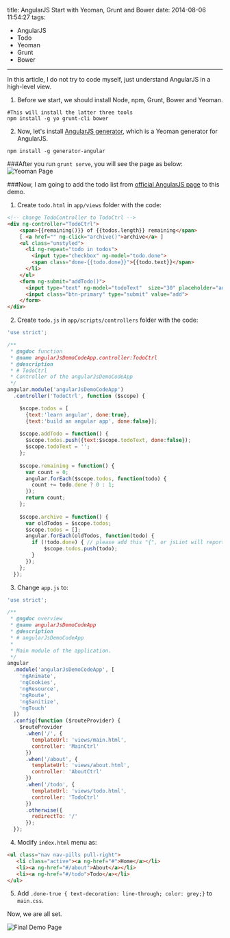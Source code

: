 title: AngularJS Start with Yeoman, Grunt and Bower
date: 2014-08-06 11:54:27
tags:
 - AngularJS
 - Todo
 - Yeoman
 - Grunt
 - Bower
---
In this article, I do not try to code myself, just understand AngularJS in a high-level view.
<!-- more -->
1. Before we start, we should install Node, npm, Grunt, Bower and Yeoman.
```
#This will install the latter three tools
npm install -g yo grunt-cli bower
```
2. Now, let's install [AngularJS generator](https://github.com/yeoman/generator-angular), which is a Yeoman generator for AngularJS.
```
npm install -g generator-angular
```

###After you run `grunt serve`, you will see the page as below:   
![Yeoman Page](/img/angularJS/yo.png "Yeoman Page")  

###Now, I am going to add the todo list from [official AngularJS page](https://angularjs.org/#add-some-control) to this demo.

1. Create `todo.html` in `app/views` folder with the code:

```html
<!-- change TodoController to TodoCtrl -->
<div ng-controller="TodoCtrl">
    <span>{{remaining()}} of {{todos.length}} remaining</span>
    [ <a href="" ng-click="archive()">archive</a> ]
    <ul class="unstyled">
      <li ng-repeat="todo in todos">
        <input type="checkbox" ng-model="todo.done">
        <span class="done-{{todo.done}}">{{todo.text}}</span>
      </li>
    </ul>
    <form ng-submit="addTodo()">
      <input type="text" ng-model="todoText"  size="30" placeholder="add new todo here">
      <input class="btn-primary" type="submit" value="add">
    </form>
</div>
```

2. Create `todo.js` in `app/scripts/controllers` folder with the code:

```js
'use strict';

/**
 * @ngdoc function
 * @name angularJsDemoCodeApp.controller:TodoCtrl
 * @description
 * # TodoCtrl
 * Controller of the angularJsDemoCodeApp
 */
angular.module('angularJsDemoCodeApp')
  .controller('TodoCtrl', function ($scope) {

    $scope.todos = [
      {text:'learn angular', done:true},
      {text:'build an angular app', done:false}];
 
    $scope.addTodo = function() {
      $scope.todos.push({text:$scope.todoText, done:false});
      $scope.todoText = '';
    };
 
    $scope.remaining = function() {
      var count = 0;
      angular.forEach($scope.todos, function(todo) {
        count += todo.done ? 0 : 1;
      });
      return count;
    };
 
    $scope.archive = function() {
      var oldTodos = $scope.todos;
      $scope.todos = [];
      angular.forEach(oldTodos, function(todo) {
        if (!todo.done) { // please add this "{", or jsLint will report error in grunt
            $scope.todos.push(todo); 
        }
      });
    };
  });

```

3. Change `app.js` to:

```js
'use strict';

/**
 * @ngdoc overview
 * @name angularJsDemoCodeApp
 * @description
 * # angularJsDemoCodeApp
 *
 * Main module of the application.
 */
angular
  .module('angularJsDemoCodeApp', [
    'ngAnimate',
    'ngCookies',
    'ngResource',
    'ngRoute',
    'ngSanitize',
    'ngTouch'
  ])
  .config(function ($routeProvider) {
    $routeProvider
      .when('/', {
        templateUrl: 'views/main.html',
        controller: 'MainCtrl'
      })
      .when('/about', {
        templateUrl: 'views/about.html',
        controller: 'AboutCtrl'
      })
      .when('/todo', {
        templateUrl: 'views/todo.html',
        controller: 'TodoCtrl'
      })
      .otherwise({
        redirectTo: '/'
      });
  });

  ```

 4. Modify `index.html` menu as:

 ```html
<ul class="nav nav-pills pull-right">
    <li class="active"><a ng-href="#">Home</a></li>
    <li><a ng-href="#/about">About</a></li>
    <li><a ng-href="#/todo">Todo</a></li>
</ul>
```

5. Add `.done-true { text-decoration: line-through; color: grey;}` to `main.css`.

Now, we are all set.

![Final Demo Page](/img/angularJS/final_demo.png "Final Demo Page")  